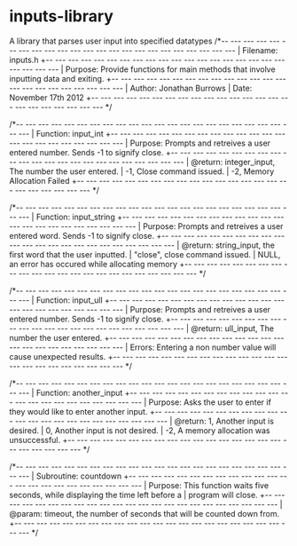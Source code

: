 inputs-library
==============

A library that parses user input into specified datatypes
/*-- --- --- --- --- --- --- --- --- --- --- --- --- --- --- --- --- --- --- --- --- --- ---
 |  Filename:	inputs.h
 +-- --- --- --- --- --- --- --- --- --- --- --- --- --- --- --- --- --- --- --- --- --- ---
 |	Purpose:	Provide functions for main methods that involve inputting data and exiting.
 +-- --- --- --- --- --- --- --- --- --- --- --- --- --- --- --- --- --- --- --- --- --- ---
 |	Author:		Jonathan Burrows
 |	Date:		November 17th 2012
 +-- --- --- --- --- --- --- --- --- --- --- --- --- --- --- --- --- --- --- --- --- --- ---
 */
 
 
 /*-- --- --- --- --- --- --- --- --- --- --- --- --- --- --- --- --- --- --- --- --- --- ---
 |  Function:	input_int
 +-- --- --- --- --- --- --- --- --- --- --- --- --- --- --- --- --- --- --- --- --- --- ---
 |	Purpose:	Prompts and retreives a user entered number. Sends -1 to signify close.
 +-- --- --- --- --- --- --- --- --- --- --- --- --- --- --- --- --- --- --- --- --- --- ---
 |	@return:	integer_input,			The number the user entered.
 |				-1,						Close command issued.
 |				-2,						Memory Allocation Failed
 +-- --- --- --- --- --- --- --- --- --- --- --- --- --- --- --- --- --- --- --- --- --- ---
 */
 
 
 /*-- --- --- --- --- --- --- --- --- --- --- --- --- --- --- --- --- --- --- --- --- --- ---
 |  Function:	input_string
 +-- --- --- --- --- --- --- --- --- --- --- --- --- --- --- --- --- --- --- --- --- --- ---
 |	Purpose:	Prompts and retreives a user entered word. Sends -1 to signify close.
 +-- --- --- --- --- --- --- --- --- --- --- --- --- --- --- --- --- --- --- --- --- --- ---
 |	@return:	string_input,			the first word that the user inputted.
 |				"close",				close command issued.
 |				NULL,					an error has occured while allocating memory
 +-- --- --- --- --- --- --- --- --- --- --- --- --- --- --- --- --- --- --- --- --- --- ---
 */
 
 
 /*-- --- --- --- --- --- --- --- --- --- --- --- --- --- --- --- --- --- --- --- --- --- ---
 |  Function:	input_ull
 +-- --- --- --- --- --- --- --- --- --- --- --- --- --- --- --- --- --- --- --- --- --- ---
 |	Purpose:	Prompts and retreives a user entered number. Sends -1 to signify close.
 +-- --- --- --- --- --- --- --- --- --- --- --- --- --- --- --- --- --- --- --- --- --- ---
 |	@return:	ull_input,			The number the user entered.
 +-- --- --- --- --- --- --- --- --- --- --- --- --- --- --- --- --- --- --- --- --- --- ---
 | 	Errors:		Entering a non number value will cause unexpected results.
 +-- --- --- --- --- --- --- --- --- --- --- --- --- --- --- --- --- --- --- --- --- --- ---
 */
 
 
 /*-- --- --- --- --- --- --- --- --- --- --- --- --- --- --- --- --- --- --- --- --- --- ---
 |  Function:	another_input
 +-- --- --- --- --- --- --- --- --- --- --- --- --- --- --- --- --- --- --- --- --- --- ---
 |	Purpose:	Asks the user to enter if they would like to enter another input. 
 +-- --- --- --- --- --- --- --- --- --- --- --- --- --- --- --- --- --- --- --- --- --- ---
 |	@return:	1,					Another input is desired.
 |				0,					Another input is not desired.
 |				-2,					A memory allocation was unsuccessful.
 +-- --- --- --- --- --- --- --- --- --- --- --- --- --- --- --- --- --- --- --- --- --- ---
*/


/*-- --- --- --- --- --- --- --- --- --- --- --- --- --- --- --- --- --- --- --- --- --- ---
 |  Subroutine:	countdown
 +-- --- --- --- --- --- --- --- --- --- --- --- --- --- --- --- --- --- --- --- --- --- ---
 |	Purpose:	This function waits five seconds, while displaying the time left before a 
 |				program will close.
 +-- --- --- --- --- --- --- --- --- --- --- --- --- --- --- --- --- --- --- --- --- --- ---
 |	@param:		timeout,			the number of seconds that will be counted down from.
 +-- --- --- --- --- --- --- --- --- --- --- --- --- --- --- --- --- --- --- --- --- --- ---
 */
